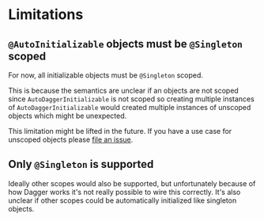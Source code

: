# Limitations

## `@AutoInitializable` objects must be `@Singleton` scoped
For now, all initializable objects must be `@Singleton` scoped.

This is because the semantics are unclear if an objects are not scoped since `AutoDaggerInitializable` is not scoped so 
creating multiple instances of `AutoDaggerInitializable` would created multiple instances of unscoped objects which might be
unexpected.

This limitation might be lifted in the future. If you have a use case for unscoped objects please 
[file an issue](https://github.com/ansman/auto-dagger/issues/new).

## Only `@Singleton` is supported
Ideally other scopes would also be supported, but unfortunately because of how Dagger works it's not really possible
to wire this correctly. It's also unclear if other scopes could be automatically initialized like singleton objects.